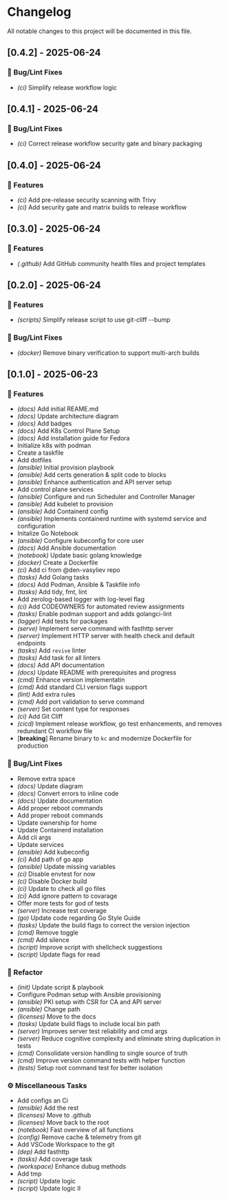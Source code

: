 # Changelog

All notable changes to this project will be documented in this file.

## [0.4.2] - 2025-06-24

### 🐛 Bug/Lint Fixes

- *(ci)* Simplify release workflow logic

## [0.4.1] - 2025-06-24

### 🐛 Bug/Lint Fixes

- *(ci)* Correct release workflow security gate and binary packaging

## [0.4.0] - 2025-06-24

### 🚀 Features

- *(ci)* Add pre-release security scanning with Trivy
- *(ci)* Add security gate and matrix builds to release workflow

## [0.3.0] - 2025-06-24

### 🚀 Features

- *(.github)* Add GitHub community health files and project templates

## [0.2.0] - 2025-06-24

### 🚀 Features

- *(scripts)* Simplify release script to use git-cliff --bump

### 🐛 Bug/Lint Fixes

- *(docker)* Remove binary verification to support multi-arch builds

## [0.1.0] - 2025-06-23

### 🚀 Features

- *(docs)* Add initial REAME.md
- *(docs)* Update architecture diagram
- *(docs)* Add badges
- *(docs)* Add K8s Control Plane Setup
- *(docs)* Add installation guide for Fedora
- Initialize k8s with podman
- Create a taskfile
- Add dotfiles
- *(ansible)* Initial provision playbook
- *(ansible)* Add certs generation & split code to blocks
- *(ansible)* Enhance authentication and API server setup
- Add control plane services
- *(ansible)* Configure and run Scheduler and Controller Manager
- *(ansible)* Add kubelet to provision
- *(ansible)* Add Containerd config
- *(ansible)* Implements containerd runtime with systemd service and configuration
- Initalize Go Notebook
- *(ansible)* Configure kubeconfig for core user
- *(docs)* Add Ansible documentation
- *(notebook)* Update basic golang knowledge
- *(docker)* Create a Dockerfile
- *(ci)* Add ci from @den-vasyliev repo
- *(tasks)* Add Golang tasks
- *(docs)* Add Podman, Ansible & Taskfile info
- *(tasks)* Add tidy, fmt, lint
- Add zerolog-based logger with log-level flag
- *(ci)* Add CODEOWNERS for automated review assignments
- *(tasks)* Enable podman support and adds golangci-lint
- *(logger)* Add tests for packages
- *(serve)* Implement serve command with fasthttp server
- *(server)* Implement HTTP server with health check and default endpoints
- *(tasks)* Add `revive` linter
- *(tasks)* Add task for all linters
- *(docs)* Add API documentation
- *(docs)* Update README with prerequisites and progress
- *(cmd)* Enhance version implementatin
- *(cmd)* Add standard CLI version flags support
- *(lint)* Add extra rules
- *(cmd)* Add port validation to serve command
- *(server)* Set content type for responses
- *(ci)* Add Git Cliff
- *(cicd)* Implement release workflow, go test enhancements, and removes redundant CI workflow file
- [**breaking**] Rename binary to `kc` and modernize Dockerfile for production

### 🐛 Bug/Lint Fixes

- Remove extra space
- *(docs)* Update diagram
- *(docs)* Convert errors to inline code
- *(docs)* Update documentation
- Add proper reboot commands
- Add proper reboot commands
- Update ownership for home
- Update Containerd installation
- Add cli args
- Update services
- *(ansible)* Add kubeconfig
- *(ci)* Add path of go app
- *(ansible)* Update missing variables
- *(ci)* Disable envtest for now
- *(ci)* Disable Docker build
- *(ci)* Update to check all go files
- *(ci)* Add ignore pattern to covarage
- Offer more tests for god of tests
- *(server)* Increase test coverage
- *(go)* Update code regarding Go Style Guide
- *(tasks)* Update the build flags to correct the version injection
- *(cmd)* Remove toggle
- *(cmd)* Add silence
- *(script)* Improve script with shellcheck  suggestions
- *(script)* Update flags for read

### 🚜 Refactor

- *(init)* Update script & playbook
- Configure Podman setup with Ansible provisioning
- *(ansible)* PKI setup with CSR for CA and API server
- *(ansible)* Change path
- *(licenses)* Move to the docs
- *(tasks)* Update build flags to include local bin path
- *(server)* Improves server test reliability and cmd args
- *(server)* Reduce cognitive complexity and eliminate string duplication in tests
- *(cmd)* Consolidate version handling to single source of truth
- *(cmd)* Improve version command tests with helper function
- *(tests)* Setup root command test for better isolation

### ⚙️ Miscellaneous Tasks

- Add configs an Ci
- *(ansible)* Add the rest
- *(licenses)* Move to .github
- *(licenses)* Move back to the root
- *(notebook)* Fast overview of all functions
- *(config)* Remove cache & telemetry from git
- Add VSCode Workspace to the git
- *(dep)* Add fasthttp
- *(tasks)* Add coverage task
- *(workspace)* Enhance dubug methods
- Add tmp
- *(script)* Update logic
- *(script)* Update logic II

<!-- generated by git-cliff -->
